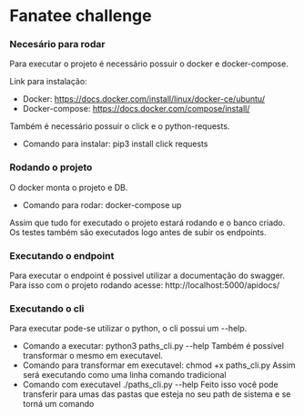 # Fanatee challenge
### Necesário para rodar
Para executar o projeto é necessário possuir o docker e docker-compose.

Link para instalação:
* Docker: https://docs.docker.com/install/linux/docker-ce/ubuntu/
* Docker-compose: https://docs.docker.com/compose/install/

Também é necessário possuir o click e o python-requests.
* Comando para instalar: pip3 install click requests

### Rodando o projeto
O docker monta o projeto e DB.

* Comando para rodar: docker-compose up

Assim que tudo for executado o projeto estará rodando e o banco criado.
Os testes também são executados logo antes de subir os endpoints.

### Executando o endpoint
Para executar o endpoint é possivel utilizar a documentação do swagger.
Para isso com o projeto rodando acesse: http://localhost:5000/apidocs/

### Executando o cli
Para executar pode-se utilizar o python, o cli possui um --help.
* Comando a executar: python3 paths_cli.py --help
Também é possível transformar o mesmo em executavel.
* Comando para transformar em executavel: chmod +x paths_cli.py
Assim será executando como uma linha comando tradicional
* Comando com executavel ./paths_cli.py --help
Feito isso você pode transferir para umas das pastas que esteja no seu path de sistema e se torná um comando
